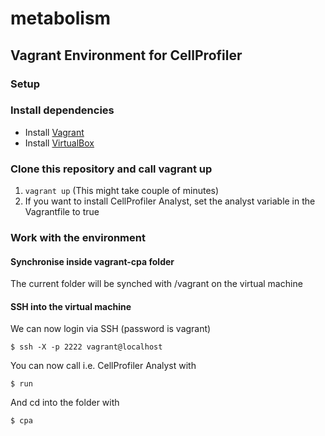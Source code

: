 # metabolism

## Vagrant Environment for CellProfiler

### Setup
### Install dependencies
- Install [Vagrant](https://www.vagrantup.com/)
- Install [VirtualBox](https://www.virtualbox.org/wiki/Downloads)

### Clone this repository and call vagrant up 
1. ```vagrant up``` (This might take couple of minutes)
2. If you want to install CellProfiler Analyst, set the analyst variable in the Vagrantfile to true

### Work with the environment

#### Synchronise inside vagrant-cpa folder
The current folder will be synched with /vagrant on the virtual machine

#### SSH into the virtual machine

We can now login via SSH (password is vagrant)
```
$ ssh -X -p 2222 vagrant@localhost 
``` 


You can now call i.e. CellProfiler Analyst with 

```
$ run
```

And cd into the folder with

```
$ cpa
```

